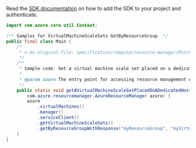 Read the [SDK documentation](https://github.com/Azure/azure-sdk-for-java/blob/azure-resourcemanager_2.14.0/sdk/resourcemanager/azure-resourcemanager/README.md) on how to add the SDK to your project and authenticate.

```java
import com.azure.core.util.Context;

/** Samples for VirtualMachineScaleSets GetByResourceGroup. */
public final class Main {
    /*
     * x-ms-original-file: specification/compute/resource-manager/Microsoft.Compute/stable/2021-11-01/examples/compute/GetVirtualMachineScaleSetAutoPlacedOnDedicatedHostGroup.json
     */
    /**
     * Sample code: Get a virtual machine scale set placed on a dedicated host group through automatic placement.
     *
     * @param azure The entry point for accessing resource management APIs in Azure.
     */
    public static void getAVirtualMachineScaleSetPlacedOnADedicatedHostGroupThroughAutomaticPlacement(
        com.azure.resourcemanager.AzureResourceManager azure) {
        azure
            .virtualMachines()
            .manager()
            .serviceClient()
            .getVirtualMachineScaleSets()
            .getByResourceGroupWithResponse("myResourceGroup", "myVirtualMachineScaleSet", null, Context.NONE);
    }
}
```
